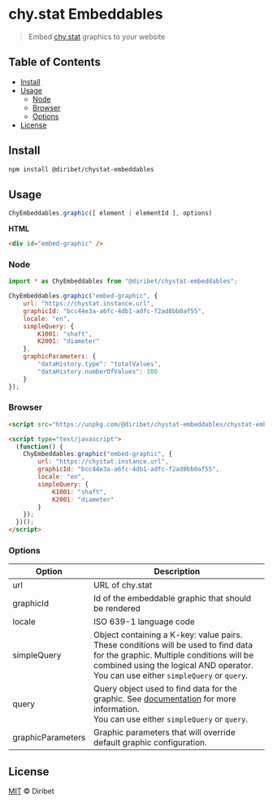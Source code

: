 # chy.stat Embeddables

> Embed [chy.stat](https://www.chystat.com) graphics to your website

## Table of Contents

* [Install](#install)
* [Usage](#usage)
  * [Node](#node)
  * [Browser](#browser)
  * [Options](#options)
* [License](#license)

## Install

```sh
npm install @diribet/chystat-embeddables
```


## Usage

```javascript
ChyEmbeddables.graphic([ element | elementId ], options)
```

**HTML**
```html
<div id="embed-graphic" />
```


### Node

```javascript
import * as ChyEmbeddables from "@diribet/chystat-embeddables";

ChyEmbeddables.graphic("embed-graphic", {
    url: "https://chystat.instance.url",
    graphicId: "bcc44e3a-a6fc-4db1-adfc-f2ad8bb0af55",
    locale: "en",
    simpleQuery: {
        K1001: "shaft",
        K2001: "diameter"
    },
    graphicParameters: {
        "dataHistory.type": "totalValues",
        "dataHistory.numberOfValues": 100
    }
});
```

### Browser

```html
<script src="https://unpkg.com/@diribet/chystat-embeddables/chystat-embeddables.js"></script>

<script type="text/javascript">
  (function() {
    ChyEmbeddables.graphic("embed-graphic", {
        url: "https://chystat.instance.url",
        graphicId: "bcc44e3a-a6fc-4db1-adfc-f2ad8bb0af55",
        locale: "en",
        simpleQuery: {
            K1001: "shaft",
            K2001: "diameter"
        }
    });
  })();
</script>
```

### Options

| Option                | Description   |
| ----------------------|-------------- |
| url                   | URL of chy.stat|
| graphicId             | Id of the embeddable graphic that should be rendered |
| locale                | ISO 639-1 language code |
| simpleQuery           | Object containing a K-key: value pairs. These conditions will be used to find data for the graphic. Multiple conditions will be combined using the logical AND operator.<br/>You can use either `simpleQuery` or `query`.|
| query                 | Query object used to find data for the graphic. See [documentation](https://apidocs.chystat.com/current#kkey-query) for more information.<br/>You can use either `simpleQuery` or `query`.|
| graphicParameters     | Graphic parameters that will override default graphic configuration.|


## License

[MIT](LICENSE) © Diribet
